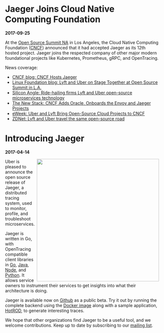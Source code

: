 # Jaeger Joins Cloud Native Computing Foundation
**2017-09-25**

At the [Open Source Summit NA](http://events.linuxfoundation.org/events/open-source-summit-north-america) in Los Angeles,
the Cloud Native Computing Foundation ([CNCF](http://cncf.io)) announced that it had accepted Jaeger as its 12th hosted project.
Jaeger joins the respected company of other major modern foundational projects like Kubernetes, Prometheus, gRPC, and OpenTracing.

News coverage:

  * [CNCF blog: CNCF Hosts Jaeger](https://www.cncf.io/blog/2017/09/13/cncf-hosts-jaeger/)
  * [Linux Foundation blog: Lyft and Uber on Stage Together at Open Source Summit in L.A.](https://www.linuxfoundation.org/blog/lyft-and-uber-on-stage-together-at-open-source-summit-in-l-a/)
  * [Silicon Angle: Ride-hailing firms Lyft and Uber open-source microservices technology](https://siliconangle.com/blog/2017/09/13/ride-sharing-firms-lyft-uber-donate-microservices-tech-open-source-community/)
  * [The New Stack: CNCF Adds Oracle, Onboards the Envoy and Jaeger Projects](https://thenewstack.io/cncf-adds-oracle-onboards-envoy-jaeger-projects/)
  * [eWeek: Uber and Lyft Bring Open-Source Cloud Projects to CNCF](http://www.eweek.com/cloud/uber-and-lyft-bring-open-source-cloud-projects-to-cncf)
  * [ZDNet: Lyft and Uber travel the same open-source road](http://www.zdnet.com/article/lyft-and-uber-travel-the-same-open-source-road/)

# Introducing Jaeger
**2017-04-14**

<img align="right" src="../images/jaeger-vector.svg" width=400>
Uber is pleased to announce the open source release of Jaeger, a distributed tracing system, used to monitor, profile, and troubleshoot microservices.

Jaeger is written in Go, with OpenTracing compatible client libraries in [Go](https://github.com/jaegertracing/jaeger-client-go), [Java](https://github.com/jaegertracing/jaeger-client-java), [Node](https://github.com/jaegertracing/jaeger-client-node), and [Python](https://github.com/jaegertracing/jaeger-client-python). It allows service owners to instrument their services to get insights into what their architecture is doing.

Jaeger is available now on [Github](https://github.com/jaegertracing/jaeger) as a public beta. Try it out by running the complete backend using the [Docker image](http://jaeger.readthedocs.io/en/latest/getting_started/#all-in-one-docker-image) along with a sample application, [HotROD](http://jaeger.readthedocs.io/en/latest/getting_started/#sample-application), to generate interesting traces.

We hope that other organizations find Jaeger to be a useful tool, and we welcome contributions.
Keep up to date by subscribing to our [mailing list](https://groups.google.com/forum/#!forum/jaeger-tracing).
